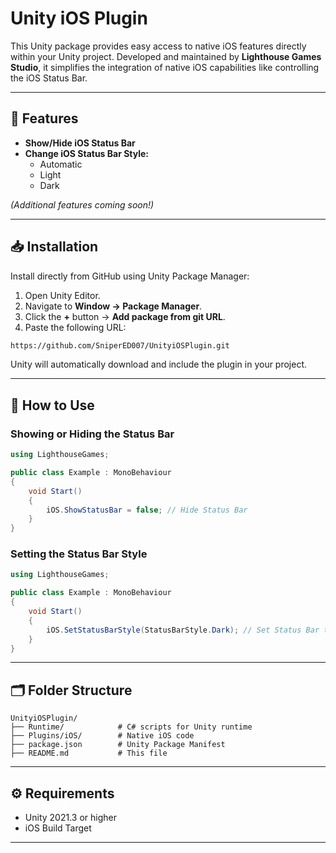 # Unity iOS Plugin

This Unity package provides easy access to native iOS features directly within your Unity project. Developed and maintained by **Lighthouse Games Studio**, it simplifies the integration of native iOS capabilities like controlling the iOS Status Bar.

---

## 🚀 Features

- **Show/Hide iOS Status Bar**
- **Change iOS Status Bar Style:**
  - Automatic
  - Light
  - Dark

*(Additional features coming soon!)*

---

## 📥 Installation

Install directly from GitHub using Unity Package Manager:

1. Open Unity Editor.
2. Navigate to **Window → Package Manager**.
3. Click the **+** button → **Add package from git URL**.
4. Paste the following URL:

```bash
https://github.com/SniperED007/UnityiOSPlugin.git
```

Unity will automatically download and include the plugin in your project.

---

## 📖 How to Use

### Showing or Hiding the Status Bar

```csharp
using LighthouseGames;

public class Example : MonoBehaviour
{
    void Start()
    {
        iOS.ShowStatusBar = false; // Hide Status Bar
    }
}
```

### Setting the Status Bar Style

```csharp
using LighthouseGames;

public class Example : MonoBehaviour
{
    void Start()
    {
        iOS.SetStatusBarStyle(StatusBarStyle.Dark); // Set Status Bar to Dark style
    }
}
```

---

## 🗂 Folder Structure

```
UnityiOSPlugin/
├── Runtime/            # C# scripts for Unity runtime
├── Plugins/iOS/        # Native iOS code
├── package.json        # Unity Package Manifest
├── README.md           # This file
```

---

## ⚙️ Requirements

- Unity 2021.3 or higher
- iOS Build Target

---




